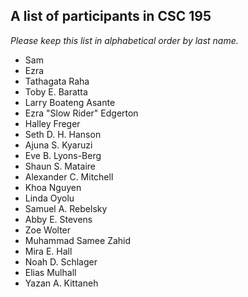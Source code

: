 A list of participants in CSC 195
---------------------------------

*Please keep this list in alphabetical order by last name.*
* Sam
* Ezra
* Tathagata Raha
* Toby E. Baratta
* Larry Boateng Asante
* Ezra "Slow Rider" Edgerton
* Halley Freger
* Seth D. H. Hanson
* Ajuna S. Kyaruzi
* Eve B. Lyons-Berg
* Shaun S. Mataire
* Alexander C. Mitchell
* Khoa Nguyen
* Linda Oyolu
* Samuel A. Rebelsky
* Abby E. Stevens
* Zoe Wolter
* Muhammad Samee Zahid
* Mira E. Hall
* Noah D. Schlager
* Elias Mulhall
* Yazan A. Kittaneh
